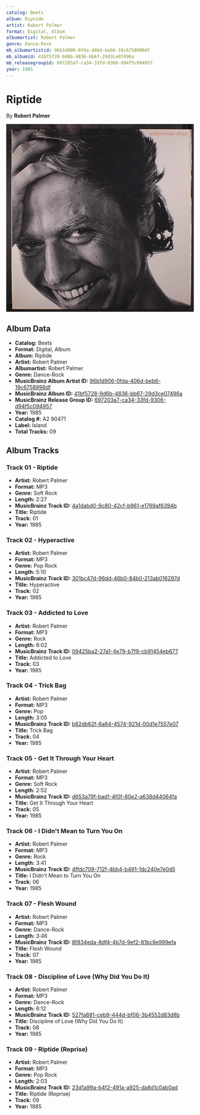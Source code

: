 ```yaml
---
catalog: Beets
album: Riptide
artist: Robert Palmer
format: Digital, Album
albumartist: Robert Palmer
genre: Dance-Rock
mb_albumartistid: 96b1d906-0fda-406d-beb6-19c6758998df
mb_albumid: 41bf5728-9d6b-4836-bb67-29d3ce07496a
mb_releasegroupid: 697203a7-ca34-33fd-9306-d94f5c094957
year: 1985
---
```


# Riptide

By **Robert Palmer**

![](../../assets/beetscovers/Robert_Palmer-Riptide.jpg)

## Album Data

- **Catalog:** Beets
- **Format:** Digital, Album
- **Album:** Riptide
- **Artist:** Robert Palmer
- **Albumartist:** Robert Palmer
- **Genre:** Dance-Rock
- **MusicBrainz Album Artist ID:** [96b1d906-0fda-406d-beb6-19c6758998df](https://musicbrainz.org/artist/96b1d906-0fda-406d-beb6-19c6758998df)
- **MusicBrainz Album ID:** [41bf5728-9d6b-4836-bb67-29d3ce07496a](https://musicbrainz.org/release/41bf5728-9d6b-4836-bb67-29d3ce07496a)
- **MusicBrainz Release Group ID:** [697203a7-ca34-33fd-9306-d94f5c094957](https://musicbrainz.org/release-group/697203a7-ca34-33fd-9306-d94f5c094957)
- **Year:** 1985
- **Catalog #:** A2 90471
- **Label:** Island
- **Total Tracks:** 09

## Album Tracks

### Track 01 - Riptide

- **Artist:** Robert Palmer
- **Format:** MP3
- **Genre:** Soft Rock
- **Length:** 2:27
- **MusicBrainz Track ID:** [4a1dabd0-9c80-42cf-b961-e1769af6394b](https://musicbrainz.org/recording/4a1dabd0-9c80-42cf-b961-e1769af6394b)
- **Title:** Riptide
- **Track:** 01
- **Year:** 1985

### Track 02 - Hyperactive

- **Artist:** Robert Palmer
- **Format:** MP3
- **Genre:** Pop Rock
- **Length:** 5:10
- **MusicBrainz Track ID:** [301bc47d-96dd-46b0-84b0-213ab016297d](https://musicbrainz.org/recording/301bc47d-96dd-46b0-84b0-213ab016297d)
- **Title:** Hyperactive
- **Track:** 02
- **Year:** 1985

### Track 03 - Addicted to Love

- **Artist:** Robert Palmer
- **Format:** MP3
- **Genre:** Rock
- **Length:** 6:02
- **MusicBrainz Track ID:** [09425ba2-27a1-4e79-b7f9-cb91454eb677](https://musicbrainz.org/recording/09425ba2-27a1-4e79-b7f9-cb91454eb677)
- **Title:** Addicted to Love
- **Track:** 03
- **Year:** 1985

### Track 04 - Trick Bag

- **Artist:** Robert Palmer
- **Format:** MP3
- **Genre:** Pop
- **Length:** 3:05
- **MusicBrainz Track ID:** [b82db62f-6a84-4574-921d-00d1e7557e07](https://musicbrainz.org/recording/b82db62f-6a84-4574-921d-00d1e7557e07)
- **Title:** Trick Bag
- **Track:** 04
- **Year:** 1985

### Track 05 - Get It Through Your Heart

- **Artist:** Robert Palmer
- **Format:** MP3
- **Genre:** Soft Rock
- **Length:** 2:52
- **MusicBrainz Track ID:** [d653a79f-bad1-4f0f-80e2-a638d44064fa](https://musicbrainz.org/recording/d653a79f-bad1-4f0f-80e2-a638d44064fa)
- **Title:** Get It Through Your Heart
- **Track:** 05
- **Year:** 1985

### Track 06 - I Didn't Mean to Turn You On

- **Artist:** Robert Palmer
- **Format:** MP3
- **Genre:** Rock
- **Length:** 3:41
- **MusicBrainz Track ID:** [4ffdc709-712f-4bb4-b491-1dc240e7e0d5](https://musicbrainz.org/recording/4ffdc709-712f-4bb4-b491-1dc240e7e0d5)
- **Title:** I Didn't Mean to Turn You On
- **Track:** 06
- **Year:** 1985

### Track 07 - Flesh Wound

- **Artist:** Robert Palmer
- **Format:** MP3
- **Genre:** Dance-Rock
- **Length:** 3:46
- **MusicBrainz Track ID:** [8f834eda-8df4-4b7d-9ef2-81bc9e999efa](https://musicbrainz.org/recording/8f834eda-8df4-4b7d-9ef2-81bc9e999efa)
- **Title:** Flesh Wound
- **Track:** 07
- **Year:** 1985

### Track 08 - Discipline of Love (Why Did You Do It)

- **Artist:** Robert Palmer
- **Format:** MP3
- **Genre:** Dance-Rock
- **Length:** 6:12
- **MusicBrainz Track ID:** [527fa881-ceb9-444d-bf06-3b4552d83d8b](https://musicbrainz.org/recording/527fa881-ceb9-444d-bf06-3b4552d83d8b)
- **Title:** Discipline of Love (Why Did You Do It)
- **Track:** 08
- **Year:** 1985

### Track 09 - Riptide (Reprise)

- **Artist:** Robert Palmer
- **Format:** MP3
- **Genre:** Pop Rock
- **Length:** 2:03
- **MusicBrainz Track ID:** [23d1a99a-b4f2-491a-a925-da8d1c0ab0ad](https://musicbrainz.org/recording/23d1a99a-b4f2-491a-a925-da8d1c0ab0ad)
- **Title:** Riptide (Reprise)
- **Track:** 09
- **Year:** 1985

